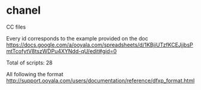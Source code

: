 chanel
======

CC files


Every id corresponds to the example provided on the doc 
https://docs.google.com/a/ooyala.com/spreadsheets/d/1KBjiUTzfKCEJjjbsPmtTcofytV8tszWDPu4XYNdd-qU/edit#gid=0

Total of scripts: 28

All following the format http://support.ooyala.com/users/documentation/reference/dfxp_format.html


